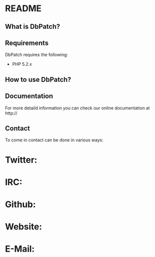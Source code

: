 README
======

What is DbPatch?
----------------







Requirements
------------
DbPatch requires the following:
- PHP 5.2.x



How to use DbPatch?
-------------------


Documentation
-------------
For more detaild information you can check our online documentation at http://


Contact
-------
To come in contact can be done in various ways:

# Twitter: 
# IRC:
# Github:
# Website:
# E-Mail:


